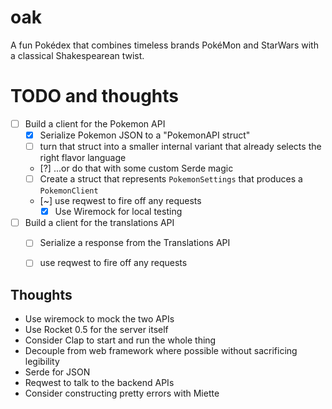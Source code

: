 # oak
A fun Pokédex that combines timeless brands PokéMon and StarWars with a classical Shakespearean twist.


# TODO and thoughts

* [ ] Build a client for the Pokemon API
  * [x] Serialize Pokemon JSON to a "PokemonAPI struct"
  * [ ] turn that struct into a smaller internal variant that already selects the right flavor language
  * [?] ...or do that with some custom Serde magic
  * [ ] Create a struct that represents `PokemonSettings` that produces a `PokemonClient`
  * [~] use reqwest to fire off any requests
    * [x] Use Wiremock for local testing
* [ ] Build a client for the translations API
  * [ ] Serialize a response from the Translations API
  * [ ] use reqwest to fire off any requests


## Thoughts

* Use wiremock to mock the two APIs
* Use Rocket 0.5 for the server itself
* Consider Clap to start and run the whole thing
* Decouple from web framework where possible without sacrificing legibility
* Serde for JSON
* Reqwest to talk to the backend APIs
* Consider constructing pretty errors with Miette
